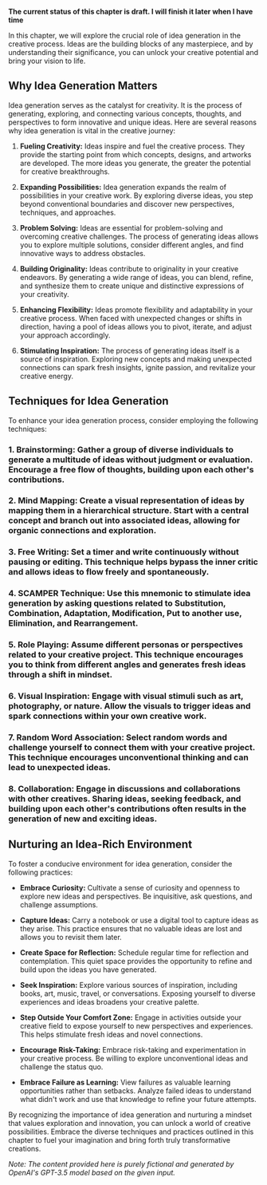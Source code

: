 **The current status of this chapter is draft. I will finish it later when I have time**

In this chapter, we will explore the crucial role of idea generation in the creative process. Ideas are the building blocks of any masterpiece, and by understanding their significance, you can unlock your creative potential and bring your vision to life.

Why Idea Generation Matters
---------------------------

Idea generation serves as the catalyst for creativity. It is the process of generating, exploring, and connecting various concepts, thoughts, and perspectives to form innovative and unique ideas. Here are several reasons why idea generation is vital in the creative journey:

1. **Fueling Creativity:** Ideas inspire and fuel the creative process. They provide the starting point from which concepts, designs, and artworks are developed. The more ideas you generate, the greater the potential for creative breakthroughs.

2. **Expanding Possibilities:** Idea generation expands the realm of possibilities in your creative work. By exploring diverse ideas, you step beyond conventional boundaries and discover new perspectives, techniques, and approaches.

3. **Problem Solving:** Ideas are essential for problem-solving and overcoming creative challenges. The process of generating ideas allows you to explore multiple solutions, consider different angles, and find innovative ways to address obstacles.

4. **Building Originality:** Ideas contribute to originality in your creative endeavors. By generating a wide range of ideas, you can blend, refine, and synthesize them to create unique and distinctive expressions of your creativity.

5. **Enhancing Flexibility:** Ideas promote flexibility and adaptability in your creative process. When faced with unexpected changes or shifts in direction, having a pool of ideas allows you to pivot, iterate, and adjust your approach accordingly.

6. **Stimulating Inspiration:** The process of generating ideas itself is a source of inspiration. Exploring new concepts and making unexpected connections can spark fresh insights, ignite passion, and revitalize your creative energy.

Techniques for Idea Generation
------------------------------

To enhance your idea generation process, consider employing the following techniques:

### 1. **Brainstorming:** Gather a group of diverse individuals to generate a multitude of ideas without judgment or evaluation. Encourage a free flow of thoughts, building upon each other's contributions.

### 2. **Mind Mapping:** Create a visual representation of ideas by mapping them in a hierarchical structure. Start with a central concept and branch out into associated ideas, allowing for organic connections and exploration.

### 3. **Free Writing:** Set a timer and write continuously without pausing or editing. This technique helps bypass the inner critic and allows ideas to flow freely and spontaneously.

### 4. **SCAMPER Technique:** Use this mnemonic to stimulate idea generation by asking questions related to Substitution, Combination, Adaptation, Modification, Put to another use, Elimination, and Rearrangement.

### 5. **Role Playing:** Assume different personas or perspectives related to your creative project. This technique encourages you to think from different angles and generates fresh ideas through a shift in mindset.

### 6. **Visual Inspiration:** Engage with visual stimuli such as art, photography, or nature. Allow the visuals to trigger ideas and spark connections within your own creative work.

### 7. **Random Word Association:** Select random words and challenge yourself to connect them with your creative project. This technique encourages unconventional thinking and can lead to unexpected ideas.

### 8. **Collaboration:** Engage in discussions and collaborations with other creatives. Sharing ideas, seeking feedback, and building upon each other's contributions often results in the generation of new and exciting ideas.

Nurturing an Idea-Rich Environment
----------------------------------

To foster a conducive environment for idea generation, consider the following practices:

* **Embrace Curiosity:** Cultivate a sense of curiosity and openness to explore new ideas and perspectives. Be inquisitive, ask questions, and challenge assumptions.

* **Capture Ideas:** Carry a notebook or use a digital tool to capture ideas as they arise. This practice ensures that no valuable ideas are lost and allows you to revisit them later.

* **Create Space for Reflection:** Schedule regular time for reflection and contemplation. This quiet space provides the opportunity to refine and build upon the ideas you have generated.

* **Seek Inspiration:** Explore various sources of inspiration, including books, art, music, travel, or conversations. Exposing yourself to diverse experiences and ideas broadens your creative palette.

* **Step Outside Your Comfort Zone:** Engage in activities outside your creative field to expose yourself to new perspectives and experiences. This helps stimulate fresh ideas and novel connections.

* **Encourage Risk-Taking:** Embrace risk-taking and experimentation in your creative process. Be willing to explore unconventional ideas and challenge the status quo.

* **Embrace Failure as Learning:** View failures as valuable learning opportunities rather than setbacks. Analyze failed ideas to understand what didn't work and use that knowledge to refine your future attempts.

By recognizing the importance of idea generation and nurturing a mindset that values exploration and innovation, you can unlock a world of creative possibilities. Embrace the diverse techniques and practices outlined in this chapter to fuel your imagination and bring forth truly transformative creations.

*Note: The content provided here is purely fictional and generated by OpenAI's GPT-3.5 model based on the given input.*

